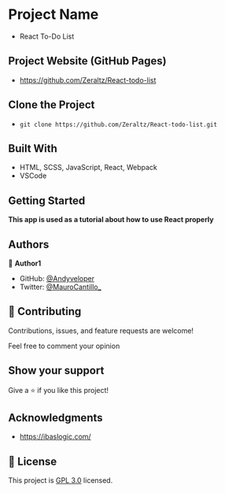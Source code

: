 # Project Name

- React To-Do List

## Project Website (GitHub Pages)

- https://github.com/Zeraltz/React-todo-list

## Clone the Project

- `git clone https://github.com/Zeraltz/React-todo-list.git`

## Built With

- HTML, SCSS, JavaScript, React, Webpack
- VSCode

## Getting Started

**This app is used as a tutorial about how to use React properly**

## Authors

👤 **Author1**

- GitHub: [@Andyveloper](https://github.com/Andyveloper)
- Twitter: [@MauroCantillo\_](https://twitter.com/MauroCantillo_)

## 🤝 Contributing

Contributions, issues, and feature requests are welcome!

Feel free to comment your opinion

## Show your support

Give a ⭐️ if you like this project!

## Acknowledgments

- https://ibaslogic.com/

## 📝 License

This project is [GPL 3.0](/LICENSE) licensed.
